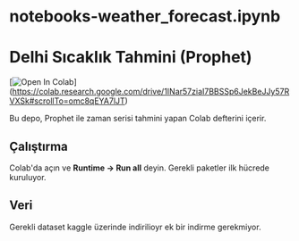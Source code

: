 # notebooks-weather_forecast.ipynb

# Delhi Sıcaklık Tahmini (Prophet)

[![Open In Colab](https://colab.research.google.com/assets/colab-badge.svg)]
(https://colab.research.google.com/drive/1INar57ziaI7BBSSp6JekBeJJy57RVXSk#scrollTo=omc8qEYA7lJT)



Bu depo, Prophet ile zaman serisi tahmini yapan Colab defterini içerir.

## Çalıştırma
Colab'da açın ve **Runtime → Run all** deyin. Gerekli paketler ilk hücrede kuruluyor.

## Veri
Gerekli dataset kaggle üzerinde indirilioyr ek bir indirme gerekmiyor.
